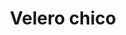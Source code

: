 ---
title: Velero chico
date: 
draft: false

# descripcion
description : Velero chico

materials: Plata 925

color: Plateado

dimensions: 1,6cm x 2cm

code: 02-14-0213

type: "Dijes"

categories: []

price: $2.710,00

price_eftvo: $2.300,00

# Images
# first image will be shown in the product page
images:
  # - image: "images/path_to_image"
  # La ubicacion de las imagenes es imagenes/Dijes/Dijes.Plata/02-14-0213-velero-chico
  - image: "./images/dijes/plata/02-14-0213-velero-chico.JPG"
---